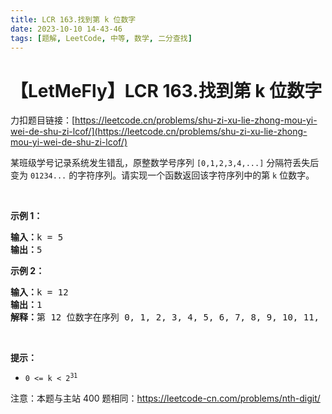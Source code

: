 ```yaml
---
title: LCR 163.找到第 k 位数字
date: 2023-10-10 14-43-46
tags: [题解, LeetCode, 中等, 数学, 二分查找]
---
```


# 【LetMeFly】LCR 163.找到第 k 位数字

力扣题目链接：[https://leetcode.cn/problems/shu-zi-xu-lie-zhong-mou-yi-wei-de-shu-zi-lcof/](https://leetcode.cn/problems/shu-zi-xu-lie-zhong-mou-yi-wei-de-shu-zi-lcof/)

<p>某班级学号记录系统发生错乱，原整数学号序列 <code>[0,1,2,3,4,...]</code> 分隔符丢失后变为 <code>01234...</code> 的字符序列。请实现一个函数返回该字符序列中的第 <code>k</code> 位数字。</p>

<p>&nbsp;</p>

<p><strong>示例 1：</strong></p>

<pre>
<strong>输入：</strong>k = 5
<strong>输出：</strong>5
</pre>

<p><strong>示例 2：</strong></p>

<pre>
<strong>输入：</strong>k = 12
<strong>输出：</strong>1
<strong>解释：</strong>第 12 位数字在序列 0, 1, 2, 3, 4, 5, 6, 7, 8, 9, 10, 11, ... 里是 1 ，它是 11 的一部分。</pre>

<p>&nbsp;</p>

<p><strong>提示：</strong></p>

<ul>
	<li><code>0 &lt;= k &lt;&nbsp;2<sup>31</sup></code></li>
</ul>

<p>注意：本题与主站 400 题相同：<a href="https://leetcode-cn.com/problems/nth-digit/">https://leetcode-cn.com/problems/nth-digit/</a></p>

<p>&nbsp;</p>


    